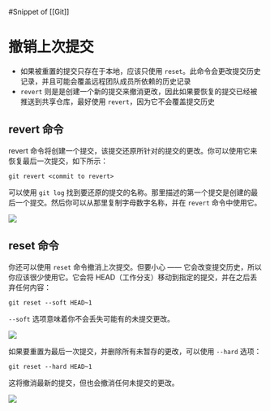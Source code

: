 #Snippet of [[Git]]

# 撤销上次提交

- 如果被重置的提交只存在于本地，应该只使用 `reset`。此命令会更改提交历史记录，并且可能会覆盖远程团队成员所依赖的历史记录
- `revert` 则是是创建一个新的提交来撤消更改，因此如果要恢复的提交已经被推送到共享仓库，最好使用 `revert`，因为它不会覆盖提交历史

## revert 命令

revert 命令将创建一个提交，该提交还原所针对的提交的更改。你可以使用它来恢复最后一次提交，如下所示：

```shell
git revert <commit to revert>
```
可以使用 `git log` 找到要还原的提交的名称。那里描述的第一个提交是创建的最后一个提交。然后你可以从那里复制字母数字名称，并在 `revert` 命令中使用它。

![](http://127.0.0.1:80/uploads/Snipaste_2023-03-16_16-24-30.png)

## reset 命令

你还可以使用 `reset` 命令撤消上次提交。但要小心 —— 它会改变提交历史，所以你应该很少使用它。它会将 HEAD（工作分支）移动到指定的提交，并在之后丢弃任何内容：
```shell
git reset --soft HEAD~1
```
`--soft` 选项意味着你不会丢失可能有的未提交更改。

![](http://127.0.0.1:80/uploads/Snipaste_2023-03-16_16-24-47.png)

如果要重置为最后一次提交，并删除所有未暂存的更改，可以使用 `--hard` 选项：
```shell
git reset --hard HEAD~1
```
这将撤消最新的提交，但也会撤消任何未提交的更改。

![](http://127.0.0.1:80/uploads/Snipaste_2023-03-16_16-25-26.png)